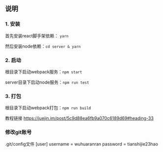 ## 说明

### 1. 安装

首先安装react脚手架依赖： ```yarn```

然后安装node依赖：```cd server & yarn```

### 2. 启动

根目录下启动webpack服务：```npm start```

server目录下启动node服务：```npm run test```

### 3. 打包
根目录下启动webpack打包：```npm run build```

教程链接
https://juejin.im/post/5c9d88ea6fb9a070c6189d69#heading-33


### 修改git账号
.git/config文件
[user]
	username = wuhuaranran
	password = tianshijie23hao
